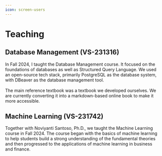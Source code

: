 ```yaml
---
icon: screen-users
---
```


# Teaching

## Database Management (VS-231316)&#x20;

In Fall 2024, I taught the Database Management course. It focused on the foundations of databases as well as Structured Query Language. We used an open-source tech stack, primarily PostgreSQL as the database system, with DBeaver as the database management tool.\
\
The main reference textbook was a textbook we developed ourselves. We are currently converting it into a markdown-based online book to make it more accessible.

## Machine Learning (VS-231742)&#x20;

Together with Noviyanti Santoso, Ph.D., we taught the Machine Learning course in Fall 2024. The course began with the basics of machine learning to help students build a strong understanding of the fundamental theories and then progressed to the applications of machine learning in business and finance.
